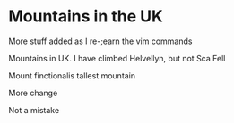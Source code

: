 Mountains in the UK
===================

More stuff added as I re-;earn the vim commands

Mountains in UK. I have climbed Helvellyn, but not Sca Fell

Mount finctionalis tallest mountain

More change

Not a mistake
